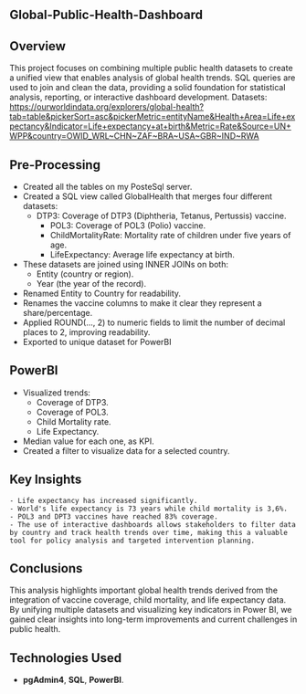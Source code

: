 ## Global-Public-Health-Dashboard
## **Overview**
This project focuses on combining multiple public health datasets to create a unified view that enables analysis of global health trends. SQL queries are used to join and clean the data, providing a solid foundation for statistical analysis, reporting, or interactive dashboard development.
Datasets: https://ourworldindata.org/explorers/global-health?tab=table&pickerSort=asc&pickerMetric=entityName&Health+Area=Life+expectancy&Indicator=Life+expectancy+at+birth&Metric=Rate&Source=UN+WPP&country=OWID_WRL~CHN~ZAF~BRA~USA~GBR~IND~RWA

## **Pre-Processing**
- Created all the tables on my PosteSql server.
- Created a SQL view called GlobalHealth that merges four different datasets:
  - DTP3: Coverage of DTP3 (Diphtheria, Tetanus, Pertussis) vaccine.
    - POL3: Coverage of POL3 (Polio) vaccine.
    - ChildMortalityRate: Mortality rate of children under five years of age.
    - LifeExpectancy: Average life expectancy at birth.
- These datasets are joined using INNER JOINs on both:
  - Entity (country or region).
  - Year (the year of the record).
- Renamed Entity to Country for readability.
- Renames the vaccine columns to make it clear they represent a share/percentage.
- Applied ROUND(..., 2) to numeric fields to limit the number of decimal places to 2, improving readability.
- Exported to unique dataset for PowerBI

## **PowerBI**
- Visualized trends:
    - Coverage of DTP3.
    - Coverage of POL3.
    - Child Mortality rate.
    - Life Expectancy.
- Median value for each one, as KPI.
- Created a filter to visualize data for a selected country.

## **Key Insights**
    - Life expectancy has increased significantly.
    - World's life expectancy is 73 years while child mortality is 3,6%.
    - POL3 and DPT3 vaccines have reached 83% coverage.  
    - The use of interactive dashboards allows stakeholders to filter data by country and track health trends over time, making this a valuable tool for policy analysis and targeted intervention planning.

## **Conclusions**     
This analysis highlights important global health trends derived from the integration of vaccine coverage, child mortality, and life expectancy data. By unifying multiple datasets and visualizing key indicators in Power BI, we gained clear insights into long-term improvements and current challenges in public health.

## **Technologies Used**
- **pgAdmin4**, **SQL**, **PowerBI**.
